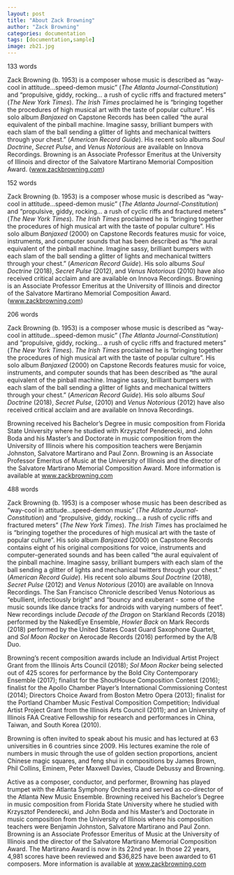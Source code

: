 ```yaml
---
layout: post
title: "About Zack Browning"
author: "Zack Browning"
categories: documentation
tags: [documentation,sample]
image: zb21.jpg
---
```

133 words

Zack Browning (b. 1953) is a composer whose music is described as “way-cool in attitude…speed-demon music” (*The Atlanta Journal-Constitution*) and “propulsive, giddy, rocking… a rush of cyclic riffs and fractured meters” (*The New York Times*). *The Irish Times* proclaimed he is “bringing together the procedures of high musical art with the taste of popular culture”. His solo album *Banjaxed* on Capstone Records has been called “the aural equivalent of the pinball machine.  Imagine sassy, brilliant bumpers with each slam of the ball sending a glitter of lights and mechanical twitters through your chest.” (*American Record Guide*). His recent solo albums *Soul Doctrine*, *Secret Pulse*, and *Venus Notorious* are available on Innova Recordings.  Browning is an Associate Professor Emeritus at the University of Illinois and director of the Salvatore Martirano Memorial Composition Award. (www.zackbrowning.com)

152 words

Zack Browning (b. 1953) is a composer whose music is described as “way-cool in attitude…speed-demon music” (*The Atlanta Journal-Constitution*) and “propulsive, giddy, rocking… a rush of cyclic riffs and fractured meters” (*The New York Times*). *The Irish Times* proclaimed he is “bringing together the procedures of high musical art with the taste of popular culture”. His solo album *Banjaxed* (2000) on Capstone Records features music for voice, instruments, and computer sounds that has been described as “the aural equivalent of the pinball machine.  Imagine sassy, brilliant bumpers with each slam of the ball sending a glitter of lights and mechanical twitters through your chest.” (*American Record Guide*). His solo albums *Soul Doctrine* (2018), *Secret Pulse* (2012), and *Venus Notorious* (2010) have also received critical acclaim and are available on Innova Recordings.  Browning is an Associate Professor Emeritus at the University of Illinois and director of the Salvatore Martirano Memorial Composition Award. (www.zackbrowning.com)


206 words

Zack Browning (b. 1953) is a composer whose music is described as “way-cool in attitude…speed-demon music” (*The Atlanta Journal-Constitution*) and “propulsive, giddy, rocking… a rush of cyclic riffs and fractured meters” (*The New York Times*). *The Irish Times* proclaimed he is “bringing together the procedures of high musical art with the taste of popular culture”. His solo album *Banjaxed* (2000) on Capstone Records features music for voice, instruments, and computer sounds that has been described as “the aural equivalent of the pinball machine.  Imagine sassy, brilliant bumpers with each slam of the ball sending a glitter of lights and mechanical twitters through your chest.” (*American Record Guide*). His solo albums *Soul Doctrine* (2018), *Secret Pulse*, (2010) and *Venus Notorious* (2012) have also received critical acclaim and are available on Innova Recordings.  

Browning received his Bachelor’s Degree in music composition from Florida State University where he studied with Krzysztof Penderecki, and John Boda and his Master’s and Doctorate in music composition from the University of Illinois where his composition teachers were Benjamin Johnston, Salvatore Martirano and Paul Zonn. Browning is an Associate Professor Emeritus of Music at the University of Illinois and the director of the Salvatore Martirano Memorial Composition Award. More information is available at www.zackbrowning.com

488 words

Zack Browning (b. 1953) is a composer whose music has been described as “way-cool in attitude…speed-demon music” (*The Atlanta Journal-Constitution*) and “propulsive, giddy, rocking… a rush of cyclic riffs and fractured meters” (*The New York Times*). *The Irish Time*s has proclaimed he is “bringing together the procedures of high musical art with the taste of popular culture”. His solo album *Banjaxed* (2000) on Capstone Records contains eight of his original compositions for voice, instruments and computer-generated sounds and has been called “the aural equivalent of the pinball machine.  Imagine sassy, brilliant bumpers with each slam of the ball sending a glitter of lights and mechanical twitters through your chest.” (*American Record Guide*).  His recent solo albums *Soul Doctrine* (2018),  *Secret Pulse* (2012) and *Venus Notorious* (2010) are available on Innova Recordings. The San Francisco Chronicle described Venus Notorious as “ebullient, infectiously bright” and “bouncy and exuberant - some of the music sounds like dance tracks for androids with varying numbers of feet”.  New recordings include *Decade of the Dragon* on Starkland Records (2018) performed by the NakedEye Ensemble, *Howler Back* on Mark Records (2018) performed by the United States Coast Guard Saxophone Quartet, and *Sol Moon Rocker* on Aerocade Records (2016) performed by the A/B Duo. 

Browning’s recent composition awards include an Individual Artist Project Grant from the Illinois Arts Council (2018); *Sol Moon Rocker* being selected out of 425 scores for performance by the Bold City Contemporary Ensemble (2017);  finalist for the ShoutHouse Composition Contest (2016); finalist for the Apollo Chamber Player’s International Commissioning Contest (2014); Directors Choice Award from Boston Metro Opera (2013); finalist for the Portland Chamber Music Festival Composition Competition; Individual Artist Project Grant from the Illinois Arts Council (2011); and an University of Illinois FAA Creative Fellowship for research and performances in China, Taiwan, and South Korea (2010). 

Browning is often invited to speak about his music and has lectured at 63 universities in 6 countries since 2009.  His lectures examine the role of numbers in music through the use of golden section proportions, ancient Chinese magic squares, and feng shui in compositions by James Brown, Phil Collins, Eminem, Peter Maxwell Davies, Claude Debussy and Browning. 

Active as a composer, conductor, and performer, Browning has played trumpet with the Atlanta Symphony Orchestra and served as co-director of the Atlanta New Music Ensemble. Browning received his Bachelor’s Degree in music composition from Florida State University where he studied with Krzysztof Penderecki, and John Boda and his Master’s and Doctorate in music composition from the University of Illinois where his composition teachers were Benjamin Johnston, Salvatore Martirano and Paul Zonn. Browning is an Associate Professor Emeritus of Music at the University of Illinois and the director of the Salvatore Martirano Memorial Composition Award. The Martirano Award is now in its 22nd year. In those 22 years, 4,981 scores have been reviewed and $36,825 have been awarded to 61 composers. More information is available at www.zackbrowning.com


